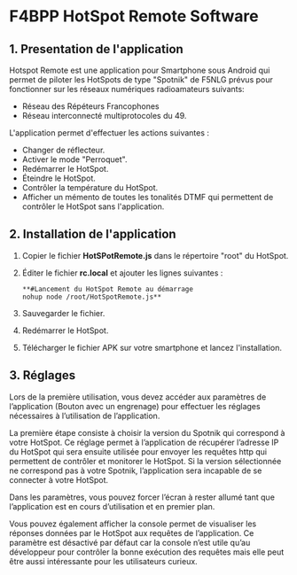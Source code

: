 # F4BPP HotSpot Remote Software

## 1. Presentation de l'application

Hotspot Remote est une application pour Smartphone sous Android qui permet de piloter les HotSpots de type "Spotnik" de F5NLG prévus pour fonctionner sur les réseaux numériques radioamateurs suivants:

 - Réseau des Répéteurs Francophones
 - Réseau interconnecté multiprotocoles du 49.

L'application permet d'effectuer les actions suivantes :

 - Changer de réflecteur.
 - Activer le mode "Perroquet".
 - Redémarrer le HotSpot.
 - Éteindre le HotSpot.
 - Contrôler la température du HotSpot.
 - Afficher un mémento de toutes les tonalités DTMF qui permettent de contrôler le HotSpot sans l'application.


## 2. Installation de l'application

 1. Copier le fichier **HotSPotRemote.js** dans le répertoire "root" du
    HotSpot.
 2. Éditer le fichier **rc.local** et ajouter les lignes suivantes :

		**#Lancement du HotSpot Remote au démarrage
		nohup node /root/HotSpotRemote.js**

 3. Sauvegarder le fichier.
 4. Redémarrer le HotSpot.
 5. Télécharger le fichier APK sur votre smartphone et lancez l'installation.

## 3. Réglages

Lors de la première utilisation, vous devez accéder aux paramètres de l’application (Bouton avec un engrenage) pour effectuer les réglages nécessaires à l’utilisation de l’application.

La première étape consiste à choisir la version du Spotnik qui correspond à votre HotSpot. Ce réglage permet à l’application de récupérer l’adresse IP du HotSpot qui sera ensuite utilisée pour envoyer les requêtes http qui permettent de contrôler et monitorer le HotSpot. Si la version sélectionnée ne correspond pas à votre Spotnik, l’application sera incapable de se connecter à votre HotSpot.

Dans les paramètres, vous pouvez forcer l’écran à rester allumé tant que l’application est en cours d’utilisation et en premier plan.

Vous pouvez également afficher la console permet de visualiser les réponses données par le HotSpot aux requêtes de l’application. Ce paramètre est désactivé par défaut car la console n’est utile qu’au développeur pour contrôler la bonne exécution des requêtes mais elle peut être aussi intéressante pour les utilisateurs curieux.
